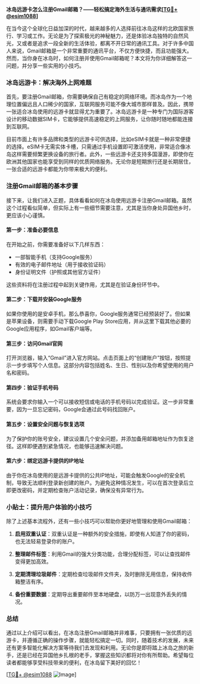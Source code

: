 **冰岛远游卡怎么注册Gmail邮箱？——轻松搞定海外生活与通讯需求[[TG💪+ @esim1088](https://t.me/s/esim1088)]**

在当今这个全球化日益加深的时代，越来越多的人选择前往冰岛这样的北欧国家旅行、学习或工作。无论是为了探索极光的神秘魅力，还是体验冰岛独特的自然风光，又或者是追求一段全新的生活体验，都离不开日常的通讯工具。对于许多中国人来说，Gmail邮箱是一个非常重要的通讯平台，不仅方便快捷，而且功能强大。然而，当你身在冰岛时，如何注册并使用Gmail邮箱呢？本文将为你详细解答这一问题，并分享一些实用的小技巧。

### 冰岛远游卡：解决海外上网难题

首先，要注册Gmail邮箱，你需要确保自己有稳定的网络环境。而冰岛作为一个地理位置偏远且人口稀少的国家，互联网服务可能不像大城市那样普及。因此，携带一张适合冰岛使用的远游卡就显得尤为重要了。冰岛远游卡是一种专门为国际游客设计的移动数据SIM卡，它能够提供高速稳定的上网服务，让你随时随地都能连接到互联网。

目前市面上有许多品牌和类型的远游卡可供选择，比如eSIM卡就是一种非常便捷的选择。eSIM卡无需实体卡槽，只需通过手机设置即可激活使用，非常适合像冰岛这样需要频繁更换设备的旅行者。此外，一些远游卡还支持多国漫游，即使你在欧洲其他国家也能享受到同样的优质网络服务。无论你是短期旅行还是长期居住，一张合适的远游卡都能为你带来极大的便利。

### 注册Gmail邮箱的基本步骤

接下来，让我们进入正题，具体看看如何在冰岛使用远游卡注册Gmail邮箱。虽然这个过程看似简单，但实际上有一些细节需要注意，尤其是当你身处异国他乡时，更应该小心谨慎。

#### 第一步：准备必要信息

在开始之前，你需要准备好以下几样东西：
- 一部智能手机（支持Google服务）
- 有效的电子邮件地址（用于接收验证码）
- 身份证明文件（护照或其他官方证件）

这些资料将在注册过程中起到关键作用，尤其是在验证身份环节中。

#### 第二步：下载并安装Google服务

如果你使用的是安卓手机，那么恭喜你，Google服务通常已经预装好了。但如果是苹果设备，则需要手动下载Google Play Store应用，并从这里下载其他必要的Google应用程序，如Gmail客户端等。

#### 第三步：访问Gmail官网

打开浏览器，输入“Gmail”进入官方网站。点击页面上的“创建账户”按钮，按照提示一步步填写个人信息。这部分内容包括姓名、生日、性别以及你希望使用的用户名和密码。

#### 第四步：验证手机号码

系统会要求你输入一个可以接收短信或电话的手机号码以完成验证。这一步非常重要，因为一旦忘记密码，Google会通过此号码找回账户。

#### 第五步：设置安全问题与恢复选项

为了保护你的账号安全，建议设置几个安全问题，并添加备用邮箱地址作为恢复途径。这样即便遇到紧急情况，也能够迅速解决问题。

#### 第六步：绑定远游卡提供的IP地址

由于你在冰岛使用的是远游卡提供的公共IP地址，可能会触发Google的安全机制，导致无法顺利登录新创建的账户。为避免这种情况发生，可以在首次登录后立即更改密码，并定期检查账户活动记录，确保没有异常行为。

### 小贴士：提升用户体验的小技巧

除了上述基本流程外，还有一些小技巧可以帮助你更好地管理和使用Gmail邮箱：

1. **启用双重认证**：双重认证是一种额外的安全措施，即使有人知道了你的密码，也无法轻易登录你的账户。
   
2. **整理邮件标签**：利用Gmail的强大分类功能，合理分配标签，可以让查找邮件变得更加高效。

3. **定期清理垃圾邮件**：定期检查垃圾邮件文件夹，及时删除无用信息，保持收件箱整洁有序。

4. **备份重要数据**：定期导出重要邮件至本地硬盘，以防万一出现意外丢失的情况。

### 总结

通过以上介绍可以看出，在冰岛注册Gmail邮箱并非难事，只要拥有一张优质的远游卡，并遵循正确的操作步骤，就能轻松搞定一切。同时，随着技术的发展，未来还有更多智能化解决方案等待我们去发现和利用。无论你是即将踏上冰岛之旅的新手，还是已经在异国他乡扎根的老手，掌握这些知识都将对你有所帮助。希望每位读者都能够享受科技带来的便利，在冰岛留下美好的回忆！

[[TG💪+ @esim1088](https://t.me/s/esim1088) ![Image](https://i.postimg.cc/4NQfJmqS/Snipaste-2025-05-13-00-14-12.png)]